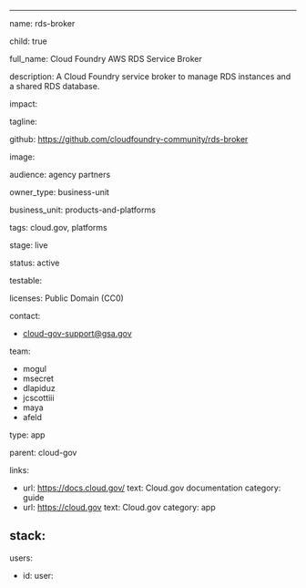 ---

name: rds-broker

child: true

full_name: Cloud Foundry AWS RDS Service Broker

description: A Cloud Foundry service broker to manage RDS instances and a shared RDS database.

impact:

tagline:

github: https://github.com/cloudfoundry-community/rds-broker

image:

audience: agency partners

owner_type: business-unit

business_unit: products-and-platforms

tags: cloud.gov, platforms

stage: live

status: active

testable:

licenses: Public Domain (CC0)


contact:
- cloud-gov-support@gsa.gov

team:
- mogul
- msecret
- dlapiduz
- jcscottiii
- maya
- afeld

type: app

parent: cloud-gov

links:
- url: https://docs.cloud.gov/
  text: Cloud.gov documentation
  category: guide
- url: https://cloud.gov
  text: Cloud.gov
  category: app


stack:
-

users:
- id:
  user:
